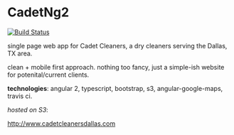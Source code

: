 # CadetNg2

[![Build Status](https://travis-ci.org/ashbadger/cadet-cleaners-ng2.svg?branch=master)](https://travis-ci.org/ashbadger/cadet-cleaners-ng2)

single page web app for Cadet Cleaners, a dry cleaners serving the Dallas, TX area.

clean + mobile first approach. nothing too fancy, just a simple-ish website for potenital/current clients.

**technologies**: angular 2, typescript, bootstrap, s3, angular-google-maps, travis ci.

*hosted on S3*: 

http://www.cadetcleanersdallas.com